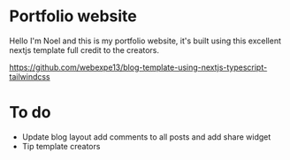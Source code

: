 # Portfolio website

Hello I'm Noel and this is my portfolio website, it's built using this excellent nextjs template full credit to the creators.

https://github.com/webexpe13/blog-template-using-nextjs-typescript-tailwindcss

# To do

- Update blog layout add comments to all posts and add share widget
- Tip template creators
